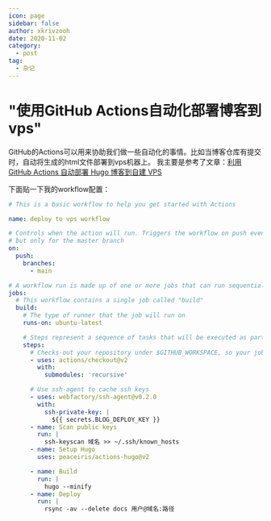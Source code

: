 ```yaml
---
icon: page
sidebar: false
author: xkrivzooh
date: 2020-11-02
category:
  - post
tag:
  - 杂记
---
```


# "使用GitHub Actions自动化部署博客到vps"

GitHub的Actions可以用来协助我们做一些自动化的事情。比如当博客仓库有提交时，自动将生成的html文件部署到vps机器上。
我主要是参考了文章：[利用 GitHub Actions 自动部署 Hugo 博客到自建 VPS](https://medium.com/@yestyle/%E5%88%A9%E7%94%A8-github-actions-%E8%87%AA%E5%8A%A8%E9%83%A8%E7%BD%B2-hugo-%E5%8D%9A%E5%AE%A2%E5%88%B0%E8%87%AA%E5%BB%BA-vps-fa3ed89c8573)

下面贴一下我的workflow配置：

```yml
# This is a basic workflow to help you get started with Actions

name: deploy to vps workflow

# Controls when the action will run. Triggers the workflow on push events
# but only for the master branch
on:
  push:
    branches:
      - main

# A workflow run is made up of one or more jobs that can run sequentially or in parallel
jobs:
  # This workflow contains a single job called "build"
  build:
    # The type of runner that the job will run on
    runs-on: ubuntu-latest

    # Steps represent a sequence of tasks that will be executed as part of the job
    steps:
      # Checks-out your repository under $GITHUB_WORKSPACE, so your job can access it
      - uses: actions/checkout@v2
        with:
          submodules: 'recursive'

      # Use ssh-agent to cache ssh keys
      - uses: webfactory/ssh-agent@v0.2.0
        with:
          ssh-private-key: |
            ${{ secrets.BLOG_DEPLOY_KEY }}
      - name: Scan public keys
        run: |
          ssh-keyscan 域名 >> ~/.ssh/known_hosts
      - name: Setup Hugo
        uses: peaceiris/actions-hugo@v2

      - name: Build
        run: |
          hugo --minify
      - name: Deploy
        run: |
          rsync -av --delete docs 用户@域名:路径
```
